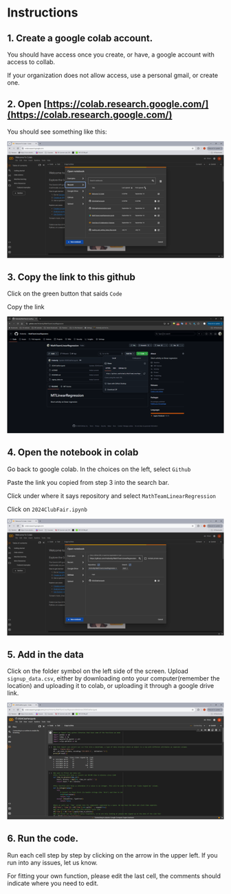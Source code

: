# Instructions
## 1. Create a google colab account. 
You should have access once you create, or have, a google account with access to collab.

If your organization does not allow access, use a personal gmail, or create one.
## 2. Open [https://colab.research.google.com/](https://colab.research.google.com/)
You should see something like this:

![Colab](https://github.com/Hufamily/MathTeamLinearRegression/blob/8a4afc225d26e0579b64c6884d2fc158b084ce7f/images/Colab.png)

## 3. Copy the link to this github
Click on the green button that saids ```Code```

Copy the link

![Github](https://github.com/Hufamily/MathTeamLinearRegression/blob/8a4afc225d26e0579b64c6884d2fc158b084ce7f/images/Github.png)

## 4. Open the notebook in colab
Go back to google colab. In the choices on the left, select ```Github```

Paste the link you copied from step 3 into the search bar.

Click under where it says repository and select ```MathTeamLinearRegression```

Click on ```2024ClubFair.ipynb```

![G2C](https://github.com/Hufamily/MathTeamLinearRegression/blob/8a4afc225d26e0579b64c6884d2fc158b084ce7f/images/GtoC.png)

## 5. Add in the data
Click on the folder symbol on the left side of the screen. Upload ```signup_data.csv```, either by downloading onto your computer(remember the location) and uploading it to colab, or uploading it through a google drive link.

![Files](https://github.com/Hufamily/MathTeamLinearRegression/blob/8a4afc225d26e0579b64c6884d2fc158b084ce7f/images/OpenFiles.png)

## 6. Run the code. 
Run each cell step by step by clicking on the arrow in the upper left. If you run into any issues, let us know.

For fitting your own function, please edit the last cell, the comments should indicate where you need to edit.
